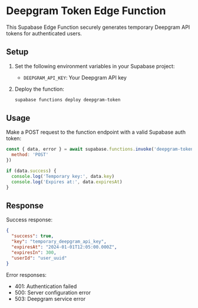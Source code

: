 # Deepgram Token Edge Function

This Supabase Edge Function securely generates temporary Deepgram API tokens for authenticated users.

## Setup

1. Set the following environment variables in your Supabase project:
   - `DEEPGRAM_API_KEY`: Your Deepgram API key

2. Deploy the function:
   ```bash
   supabase functions deploy deepgram-token
   ```

## Usage

Make a POST request to the function endpoint with a valid Supabase auth token:

```javascript
const { data, error } = await supabase.functions.invoke('deepgram-token', {
  method: 'POST'
})

if (data.success) {
  console.log('Temporary key:', data.key)
  console.log('Expires at:', data.expiresAt)
}
```

## Response

Success response:
```json
{
  "success": true,
  "key": "temporary_deepgram_api_key",
  "expiresAt": "2024-01-01T12:05:00.000Z",
  "expiresIn": 300,
  "userId": "user_uuid"
}
```

Error responses:
- 401: Authentication failed
- 500: Server configuration error
- 503: Deepgram service error